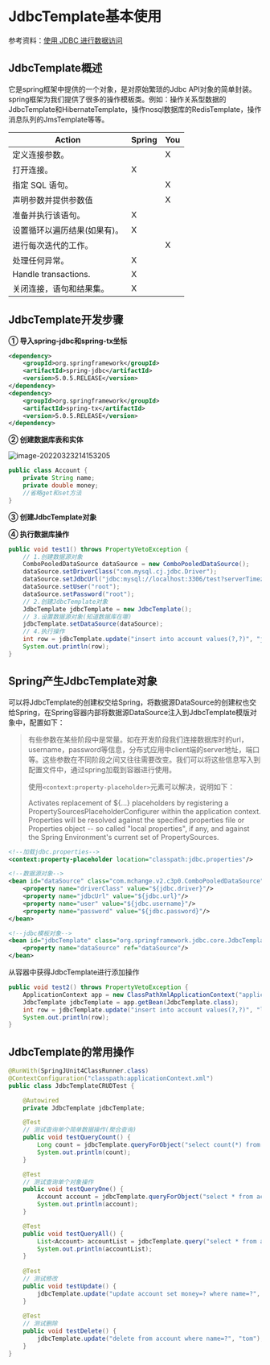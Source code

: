 # JdbcTemplate基本使用

参考资料：[使用 JDBC 进行数据访问](https://www.docs4dev.com/docs/zh/spring-framework/4.3.21.RELEASE/reference/jdbc.html)

## JdbcTemplate概述 

它是spring框架中提供的一个对象，是对原始繁琐的Jdbc API对象的简单封装。spring框架为我们提供了很多的操作模板类。例如：操作关系型数据的JdbcTemplate和HibernateTemplate，操作nosql数据库的RedisTemplate，操作消息队列的JmsTemplate等等。



| Action               | Spring   | You |
| ---------------------------- | ------ | ------ |
| 定义连接参数。               |        | X      |
| 打开连接。                   | X      |        |
| 指定 SQL 语句。              |        | X      |
| 声明参数并提供参数值         |        | X      |
| 准备并执行该语句。           | X      |        |
| 设置循环以遍历结果(如果有)。 | X      |        |
| 进行每次迭代的工作。         |        | X      |
| 处理任何异常。               | X      |        |
| Handle transactions.         | X      |        |
| 关闭连接，语句和结果集。     | X      |        |



## JdbcTemplate开发步骤 

**① 导入spring-jdbc和spring-tx坐标** 

```xml
<dependency>
    <groupId>org.springframework</groupId>
    <artifactId>spring-jdbc</artifactId>
    <version>5.0.5.RELEASE</version>
</dependency>
<dependency>
    <groupId>org.springframework</groupId>
    <artifactId>spring-tx</artifactId>
    <version>5.0.5.RELEASE</version>
</dependency>
```

**② 创建数据库表和实体** 

![image-20220323214153205](https://tangnameless-pic.oss-cn-beijing.aliyuncs.com/img/202203232141241.png)

```java
public class Account { 
    private String name; 
    private double money; 
    //省略get和set方法
}
```

**③ 创建JdbcTemplate对象**

**④ 执行数据库操作**

```java
public void test1() throws PropertyVetoException {
    // 1.创建数据源对象
    ComboPooledDataSource dataSource = new ComboPooledDataSource();
    dataSource.setDriverClass("com.mysql.cj.jdbc.Driver");
    dataSource.setJdbcUrl("jdbc:mysql://localhost:3306/test?serverTimezone=GMT%2B8");
    dataSource.setUser("root");
    dataSource.setPassword("root");
	// 2.创建JdbcTemplate对象
    JdbcTemplate jdbcTemplate = new JdbcTemplate();
    // 3.设置数据源对象(知道数据库在哪)
    jdbcTemplate.setDataSource(dataSource);
    // 4.执行操作
    int row = jdbcTemplate.update("insert into account values(?,?)", "jetty", 15000);
    System.out.println(row);
}
```



## Spring产生JdbcTemplate对象

可以将JdbcTemplate的创建权交给Spring，将数据源DataSource的创建权也交给Spring，在Spring容器内部将数据源DataSource注入到JdbcTemplate模版对象中，配置如下：

> 有些参数在某些阶段中是常量。如在开发阶段我们连接数据库时的url，username，password等信息，分布式应用中client端的server地址，端口等。这些参数在不同阶段之间又往往需要改变。我们可以将这些信息写入到配置文件中，通过spring加载到容器进行使用。
>
> 使用`<context:property-placeholder>`元素可以解决，说明如下：
>
> Activates replacement of ${...} placeholders by registering a PropertySourcesPlaceholderConfigurer within the application context. Properties will be resolved against the specified properties file or Properties object -- so called "local properties", if any, and against the Spring Environment's current set of PropertySources.

```xml
<!--加载jdbc.properties-->
<context:property-placeholder location="classpath:jdbc.properties"/>

<!--数据源对象-->
<bean id="dataSource" class="com.mchange.v2.c3p0.ComboPooledDataSource">
    <property name="driverClass" value="${jdbc.driver}"/>
    <property name="jdbcUrl" value="${jdbc.url}"/>
    <property name="user" value="${jdbc.username}"/>
    <property name="password" value="${jdbc.password}"/>
</bean>

<!--jdbc模板对象-->
<bean id="jdbcTemplate" class="org.springframework.jdbc.core.JdbcTemplate">
    <property name="dataSource" ref="dataSource"/>
</bean>
```

从容器中获得JdbcTemplate进行添加操作

```java
public void test2() throws PropertyVetoException {
    ApplicationContext app = new ClassPathXmlApplicationContext("applicationContext.xml");
    JdbcTemplate jdbcTemplate = app.getBean(JdbcTemplate.class);
    int row = jdbcTemplate.update("insert into account values(?,?)", "lisi", 5000);
    System.out.println(row);
}
```



## JdbcTemplate的常用操作

```java
@RunWith(SpringJUnit4ClassRunner.class)
@ContextConfiguration("classpath:applicationContext.xml")
public class JdbcTemplateCRUDTest {

    @Autowired
    private JdbcTemplate jdbcTemplate;

    @Test
    // 测试查询单个简单数据操作(聚合查询)
    public void testQueryCount() {
        Long count = jdbcTemplate.queryForObject("select count(*) from account", Long.class);
        System.out.println(count);
    }

    @Test
    // 测试查询单个对象操作
    public void testQueryOne() {
        Account account = jdbcTemplate.queryForObject("select * from account where name=?", new BeanPropertyRowMapper<Account>(Account.class), "tom");
        System.out.println(account);
    }

    @Test
    public void testQueryAll() {
        List<Account> accountList = jdbcTemplate.query("select * from account", new BeanPropertyRowMapper<Account>(Account.class));
        System.out.println(accountList);
    }
	
    @Test
    // 测试修改
    public void testUpdate() {
        jdbcTemplate.update("update account set money=? where name=?", 10000, "tom");
    }
    
    @Test
    // 测试删除
    public void testDelete() {
        jdbcTemplate.update("delete from account where name=?", "tom");
    }
}
```



